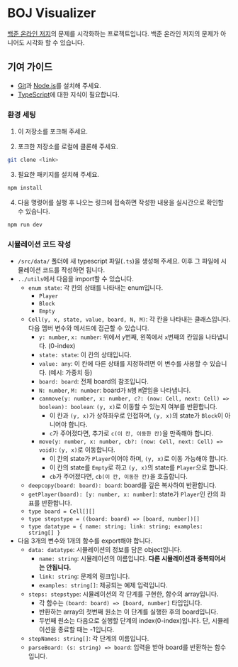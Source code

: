 # BOJ Visualizer

[백준 온라인 저지](https://www.acmicpc.net/)의 문제를 시각화하는 프로젝트입니다. 백준 온라인 저지의 문제가 아니어도 시각화 할 수 있습니다.

## 기여 가이드

- [Git](https://git-scm.com/)과 [Node.js](https://nodejs.org/)를 설치해 주세요.
- [TypeScript](https://www.typescriptlang.org/)에 대한 지식이 필요합니다.

### 환경 세팅

1. 이 저장소를 포크해 주세요.

2. 포크한 저장소를 로컬에 클론해 주세요.

```bash
git clone <link>
```

3. 필요한 패키지를 설치해 주세요.

```bash
npm install
```

4. 다음 명령어를 실행 후 나오는 링크에 접속하면 작성한 내용을 실시간으로 확인할 수 있습니다.

```bash
npm run dev
```

### 시뮬레이션 코드 작성

- `/src/data/` 폴더에 새 typescript 파일(`.ts`)을 생성해 주세요. 이후 그 파일에 시뮬레이션 코드를 작성하면 됩니다.
- `../utils`에서 다음을 import할 수 있습니다.
  - `enum state`: 각 칸의 상태를 나타내는 enum입니다.
    - `Player`
    - `Block`
    - `Empty`
  - `Cell(y, x, state, value, board, N, M)`: 각 칸을 나타내는 클래스입니다. 다음 멤버 변수와 메서드에 접근할 수 있습니다.
    - `y: number`, `x: number`: 위에서 `y`번째, 왼쪽에서 `x`번째의 칸임을 나타냅니다. (0-index)
    - `state: state`: 이 칸의 상태입니다.
    - `value: any`: 이 칸에 다른 상태를 지정하려면 이 변수를 사용할 수 있습니다. (예시: 가중치 등)
    - `board: board`: 전체 board의 참조입니다.
    - `N: number`, `M: number`: board가 `N`행 `M`열임을 나타냅니다.
    - `canmove(y: number, x: number, c?: (now: Cell, next: Cell) => boolean): boolean`: `(y, x)`로 이동할 수 있는지 여부를 반환합니다.
      - 이 칸과 `(y, x)`가 상하좌우로 인접하며, `(y, x)`의 state가 `Block`이 아니어야 합니다.
      - `c`가 주어졌다면, 추가로 `c(이 칸, 이동한 칸)`을 만족해야 합니다.
    - `move(y: number, x: number, cb?: (now: Cell, next: Cell) => void)`: `(y, x)`로 이동합니다.
      - 이 칸의 state가 `Player`이어야 하며, `(y, x)`로 이동 가능해야 합니다.
      - 이 칸의 state를 `Empty`로 하고 `(y, x)`의 state를 `Player`으로 합니다.
      - `cb`가 주어졌다면, `cb(이 칸, 이동한 칸)`을 호출합니다.
  - `deepcopy(board: board): board`: board를 깊은 복사하여 반환합니다.
  - `getPlayer(board): [y: number, x: number]`: state가 `Player`인 칸의 좌표를 반환합니다.
  - `type board = Cell[][]`
  - `type stepstype = ((board: board) => [board, number])[]`
  - `type datatype = { name: string; link: string; examples: string[] }`
- 다음 3개의 변수와 1개의 함수를 export해야 합니다.
  - `data: datatype`: 시뮬레이션의 정보를 담은 object입니다.
    - `name: string`: 시뮬레이션의 이름입니다. **다른 시뮬레이션과 중복되어서는 안됩니다.**
    - `link: string`: 문제의 링크입니다.
    - `examples: string[]`: 제공되는 예제 입력입니다.
  - `steps: stepstype`: 시뮬레이션의 각 단계를 구현한, 함수의 array입니다.
    - 각 함수는 `(board: board) => [board, number]` 타입입니다.
    - 반환하는 array의 첫번째 원소는 이 단계를 실행한 후의 board입니다.
    - 두번째 원소는 다음으로 실행할 단계의 index(0-index)입니다. 단, 시뮬레이션을 종료할 때는 -1입니다.
  - `stepNames: string[]`: 각 단계의 이름입니다.
  - `parseBoard: (s: string) => board`: 입력을 받아 board를 반환하는 함수입니다.
